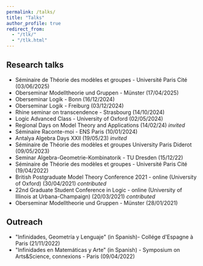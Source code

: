 ```yaml
---
permalink: /talks/
title: "Talks"
author_profile: true
redirect_from: 
  - "/tlk/"
  - "/tlk.html"
---
```


## Research talks

 * Séminaire de Théorie des modèles et groupes - Université Paris Cité (03/06/2025)
 * Oberseminar Modelltheorie und Gruppen - Münster (17/04/2025)
 * Oberseminar Logik - Bonn (16/12/2024)
 * Oberseminar Logik - Freiburg (03/12/2024)
 * Rhine seminar on transcendence - Strasbourg (14/10/2024)
 * Logic Advanced Class - University of Oxford (02/05/2024)
 * Regional Days on Model Theory and Applications (14/02/24) _invited_
 * Séminaire Raconte-moi - ENS Paris (10/01/2024)
 * Antalya Algebra Days XXII (19/05/23) _invited_
 * Séminaire de Théorie des modèles et groupes University Paris Diderot (09/05/2023)
 * Seminar Algebra-Geometrie-Kombinatorik - TU Dresden (15/12/22)
 * Séminaire de Théorie des modèles et groupes - Université Paris Cité (19/04/2022)
 * British Postgraduate Model Theory Conference 2021 - online (University of Oxford) (30/04/2021) _contributed_
 * 22nd Graduate Student Conference in Logic - online (University of Illinois at Urbana-Champaign) (20/03/2021) _contributed_
 * Oberseminar Modelltheorie und Gruppen - Münster (28/01/2021)


## Outreach
 * "Infinidades, Geometría y Lenguaje" (in Spanish)- Collége d'Espagne à Paris (21/11/2022)
 * "Infinidades en Matemáticas y Arte" (in Spanish) - Symposium on Arts&Science, connexions - Paris (09/04/2022)
 
